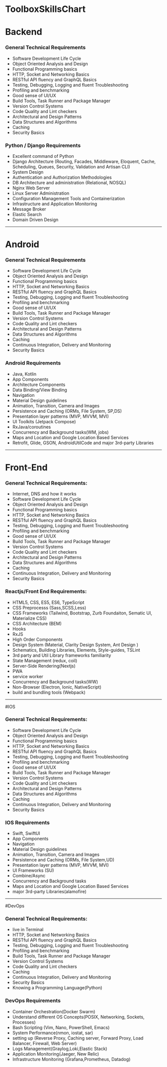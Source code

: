 # ToolboxSkillsChart


# Backend

### General Technical Requirements
- Software Development Life Cycle
- Object Oriented Analysis and Design
- Functional Programming basics
- HTTP, Socket and Networking Basics
- RESTful API fluency and GraphQL Basics
- Testing, Debugging, Logging and fluent Troubleshooting
- Profiling and benchmarking
- Good sense of UI/UX
- Build Tools, Task Runner and Package Manager
- Version Control Systems
- Code Quality and Lint checkers
- Architectural and Design Patterns
- Data Structures and Algorithms
- Caching
- Security Basics

### Python / Django Requirements
- Excellent command of Python
- Django Architecture (Routing, Facades, Middleware, Eloquent, Cache, Scheduling, Queues, Security, Validation and Artisan CLI)
- System Design
- Authentication and Authorization Methodologies
- DB Architecture and administration (Relational, NOSQL)
- Nginx Web Server
- Linux Server Administration
- Configuration Management Tools and Containerization
- Infrastructure and Application Monitoring
- Message Broker
- Elastic Search
- Domain Driven Design


---

# Android

### General Technical Requirements
- Software Development Life Cycle
- Object Oriented Analysis and Design
- Functional Programming basics
- HTTP, Socket and Networking Basics
- RESTful API fluency and GraphQL Basics
- Testing, Debugging, Logging and fluent Troubleshooting
- Profiling and benchmarking
- Good sense of UI/UX
- Build Tools, Task Runner and Package Manager
- Version Control Systems
- Code Quality and Lint checkers
- Architectural and Design Patterns
- Data Structures and Algorithms
- Caching
- Continuous Integration, Delivery and Monitoring
- Security Basics


### Android Requirements
- Java, Kotlin
- App Components
- Architecture Components
- Data Binding/View Binding
- Navigation
- Material Design guidelines
- Animation, Transition, Camera and Images
- Persistence and Caching (ORMs, File System, SP,DS)
- Presentation layer patterns (MVP, MVVM, MVI)
- UI Toolkits (Jetpack Compose)
- RxJava/coroutines
- Concurrency and Background tasks(WM, jobs)
- Maps and Location and Google Location Based Services
- Retrofit, Glide, GSON, AndroidUtilCode and major 3rd-party Libraries 

---

# Front-End

### General Technical Requirements:

- Internet, DNS and how it works
- Software Development Life Cycle
- Object Oriented Analysis and Design
- Functional Programming basics
- HTTP, Socket and Networking Basics
- RESTful API fluency and GraphQL Basics
- Testing, Debugging, Logging and fluent Troubleshooting
- Profiling and benchmarking
- Good sense of UI/UX
- Build Tools, Task Runner and Package Manager
- Version Control Systems
- Code Quality and Lint checkers
- Architectural and Design Patterns
- Data Structures and Algorithms
- Caching
- Continuous Integration, Delivery and Monitoring
- Security Basics


### Reactjs/Front End Requirements:

- HTML5, CSS, ES5, ES6, TypeScript
- CSS Preprocesss (Sass,SCSS,Less)
- CSS Frameworks (Tailwind, Bootstrap, Zurb Foundaiton, Sematic UI, Materialize CSS)
- CSS Architecture (BEM)
- Hooks
- RxJS
- High Order Components
- Design System (Material, Clarity Design System, Ant Design )
- Schematics, Building Libraries, Elements, Style-guides, TSLint
- 3rd party and Util Library frameworks familiarity
- State Management (redux, coil)
- Server-Side Rendering(Nextjs)
- PWA
- service worker
- Concurrency and Background tasks(WW)
- Non-Browser (Electron, Ionic, NativeScript)
- build and bundling tools (Webpack)

---

#IOS

### General Technical Requirements:

- Software Development Life Cycle
- Object Oriented Analysis and Design
- Functional Programming basics
- HTTP, Socket and Networking Basics
- RESTful API fluency and GraphQL Basics
- Testing, Debugging, Logging and fluent Troubleshooting
- Profiling and benchmarking
- Good sense of UI/UX
- Build Tools, Task Runner and Package Manager
- Version Control Systems
- Code Quality and Lint checkers
- Architectural and Design Patterns
- Data Structures and Algorithms
- Caching
- Continuous Integration, Delivery and Monitoring
- Security Basics


### IOS Requirements
- Swift, SwiftUI
- App Components
- Navigation
- Material Design guidelines
- Animation, Transition, Camera and Images
- Persistence and Caching (ORMs, File System,UD)
- Presentation layer patterns (MVP, MVVM, MVI)
- UI Frameworks (SU)
- Combine/Async
- Concurrency and Background tasks
- Maps and Location and Google Location Based Services
- major 3rd-party Libraries(alamofire)


---


#DevOps


### General Technical Requirements:

- live in Terminal 
- HTTP, Socket and Networking Basics
- RESTful API fluency and GraphQL Basics
- Testing, Debugging, Logging and fluent Troubleshooting
- Profiling and benchmarking
- Build Tools, Task Runner and Package Manager
- Version Control Systems
- Code Quality and Lint checkers
- Caching
- Continuous Integration, Delivery and Monitoring
- Security Basics
- Knowing a Programming Language(Python)


### DevOps Requirements
- Container Orchestration(Docker Swarm)
- Understand different OS Concepts(POSIX, Networking, Sockets, Processes)
- Bash Scripting (Vim, Nano, PowerShell, Emacs)
- System Performance(nmon, iostat, sar)
- setting up (Reverse Proxy, Caching server, Forward Proxy, Load Balancer, Firewall, Web Server)
- Logs Management(Graylog,Loki,Elastic Stack)
- Application Monitoring(Jaeger, New Relic)
- Infrastructure Monitoring (Grafana,Prometheus, Datadog)
